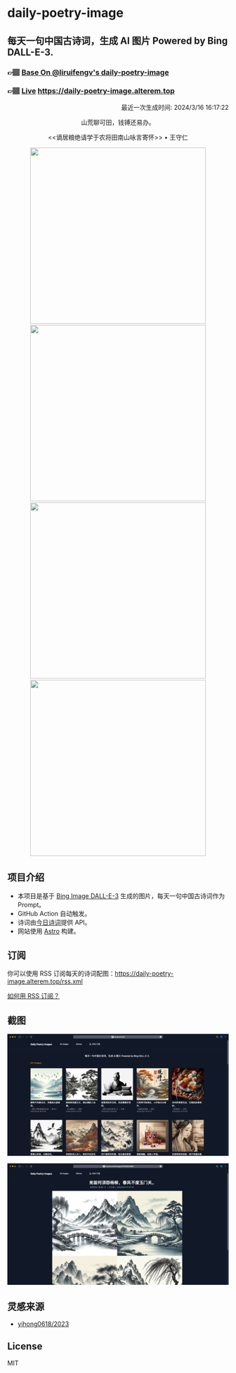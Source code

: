 
# daily-poetry-image

## 每天一句中国古诗词，生成 AI 图片 Powered by Bing DALL-E-3.

### 👉🏽 [Base On @liruifengv's daily-poetry-image](https://github.com/liruifengv/daily-poetry-image)

### 👉🏽 [Live](https://daily-poetry-image.alterem.top/) https://daily-poetry-image.alterem.top

<p align="right">
  最近一次生成时间: 2024/3/16 16:17:22
</p>
<p align="center">
山荒聊可田，钱镈还易办。
</p>
<p align="center">
<<谪居粮绝请学于农将田南山咏言寄怀>> • 王守仁
</p>
<p align="center">
<img src="https://tse2.mm.bing.net/th/id/OIG4.7ir4.u8dW_KPqiMcP3Gz" height="400" width="400" />
<img src="https://tse4.mm.bing.net/th/id/OIG4.IlOSG2W61iczPo62tqy9" height="400" width="400" />
<img src="https://tse4.mm.bing.net/th/id/OIG4.ThsM02piKIAExzvq21Yj" height="400" width="400" />
<img src="https://tse3.mm.bing.net/th/id/OIG4.rbDhSVCJVi_lRwBuFvWd" height="400" width="400" />
</p>

## 项目介绍

-   本项目是基于 [Bing Image DALL-E-3](https://www.bing.com/images/create) 生成的图片，每天一句中国古诗词作为 Prompt。
-   GitHub Action 自动触发。
-   诗词由[今日诗词](https://www.jinrishici.com/)提供 API。
-   网站使用 [Astro](https://astro.build) 构建。

## 订阅

你可以使用 RSS 订阅每天的诗词配图：https://daily-poetry-image.alterem.top/rss.xml

[如何用 RSS 订阅？](https://zhuanlan.zhihu.com/p/55026716)

## 截图

![图片列表](./screenshots/Snipaste_2023-12-28_21-00-26.png)

![图片详情](./screenshots/Snipaste_2023-12-28_21-00-53.png)

## 灵感来源

-   [yihong0618/2023](https://github.com/yihong0618/2023)

## License

MIT
